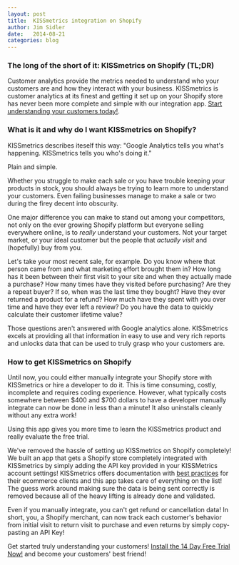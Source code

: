```yaml
---
layout: post
title:  KISSmetrics integration on Shopify
author: Jim Sidler
date:   2014-08-21
categories: blog
---
```


### The long of the short of it: KISSmetrics on Shopify (TL;DR)
Customer analytics provide the metrics needed to understand who your customers are and how they interact with your business. KISSmetrics is customer analytics at its finest and getting it set up on your Shopify store has never been more complete and simple with our integration app. [Start understanding your customers today!][app-listing].

### What is it and why do I want KISSmetrics on Shopify?
KISSmetrics describes iteself this way: "Google Analytics tells you what's happening. KISSmetrics tells you who's doing it."

Plain and simple.

Whether you struggle to make each sale or you have trouble keeping your products in stock, you should always be trying to learn more to understand your customers. Even failing businesses manage to make a sale or two during the firey decent into obscurity.

One major difference you can make to stand out among your competitors, not only on the ever growing Shopify platform but everyone selling everywhere online, is to _really_ understand your customers. Not your target market, or your ideal customer but the people that _actually visit_ and (hopefully) buy from you.

Let's take your most recent sale, for example. Do you know where that person came from and what marketing effort brought them in? How long has it been between their first visit to your site and when they actually made a purchase? How many times have they visited before purchasing? Are they a repeat buyer? If so, when was the last time they bought? Have they ever returned a product for a refund? How much have they spent with you over time and have they ever left a review? Do you have the data to quickly calculate their customer lifetime value?

Those questions aren't answered with Google analytics alone. KISSmetrics excels at providing all that information in easy to use and very rich reports and unlocks data that can be used to truly grasp who your customers are.

### How to get KISSmetrics on Shopify
Until now, you could either manually integrate your Shopify store with KISSmetrics or hire a developer to do it. This is time consuming, costly, incomplete and requires coding experience. However, what typically costs somewhere between $400 and $700 dollars to have a developer manually integrate can now be done in less than a minute! It also uninstalls cleanly without any extra work! 

Using this app gives you more time to learn the KISSmetrics product and really evaluate the free trial.

We've removed the hassle of setting up KISSmetrics on Shopify completely! We built an app that gets a Shopify store completely integrated with KISSmetrics by simply adding the API key provided in your KISSMetrics account settings! KISSmetrics offers documentation with [best practices][best-practices] for their ecommerce clients and this app takes care of everything on the list! The guess work around making sure the data is being sent correctly is removed because all of the heavy lifting is already done and validated.

Even if you manually integrate, you can't get refund or cancellation data! In short, you, a Shopify merchant, can now track each customer's behavior from initial visit to return visit to purchase and even returns by simply copy-pasting an API Key!

Get started truly understanding your customers! [Install the 14 Day Free Trial Now!][app-listing] and become your customers' best friend!

[best-practices]: http://support.kissmetrics.com/best-practices/ecommerce-essentials.html
[app-listing]:    https://apps.shopify.com/kissmetrics
